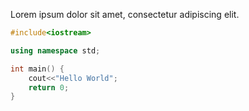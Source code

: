 Lorem ipsum dolor sit amet, consectetur adipiscing elit.

[same-as-file]: <> (reference.cpp)
```cpp
#include<iostream>

using namespace std;

int main() {
    cout<<"Hello World";
    return 0;
}
```